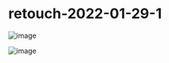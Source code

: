 # retouch-2022-01-29-1

![image](https://user-images.githubusercontent.com/1501327/151654310-47164831-1846-4cc6-a4a6-8bc2e1aebfa5.png)

![image](https://user-images.githubusercontent.com/1501327/151654248-a7a377aa-b6ae-41bc-9e44-b45a93097c1a.png)
